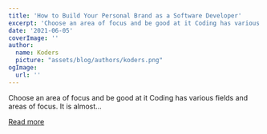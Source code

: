 ```yaml
---
title: 'How to Build Your Personal Brand as a Software Developer'
excerpt: 'Choose an area of focus and be good at it Coding has various fields and areas of focus. It is almost...'
date: '2021-06-05'
coverImage: ''
author:
  name: Koders
  picture: "assets/blog/authors/koders.png"
ogImage:
  url: ''
---
```


Choose an area of focus and be good at it Coding has various fields and areas of focus. It is almost...

[Read more](https://dev.to/krowser/how-to-build-your-personal-brand-as-a-software-developer-49ok)
